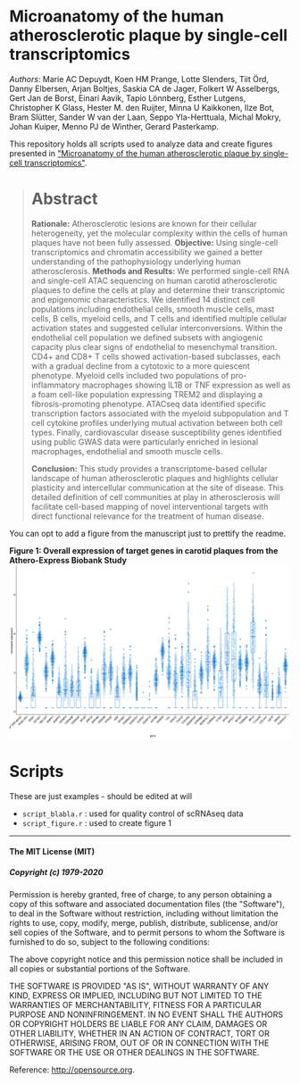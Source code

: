 # Microanatomy of the human atherosclerotic plaque by single-cell transcriptomics

_Authors_: Marie AC Depuydt, Koen HM Prange, Lotte Slenders, Tiit Örd, Danny Elbersen, Arjan Boltjes, Saskia CA de Jager, Folkert W Asselbergs, Gert Jan de Borst, Einari Aavik, Tapio Lönnberg, Esther Lutgens, Christopher K Glass, Hester M. den Ruijter, Minna U Kaikkonen, Ilze Bot, Bram Slütter, Sander W van der Laan, Seppo Yla-Herttuala, Michal Mokry, Johan Kuiper, Menno PJ de Winther, Gerard Pasterkamp.


This repository holds all scripts used to analyze data and create figures presented in ["Microanatomy of the human atherosclerotic plaque by single-cell transcriptomics"]().


> # Abstract
> 
> **Rationale:** Atherosclerotic lesions are known for their cellular heterogeneity, yet the molecular complexity within the cells of human plaques have not been fully assessed. 
> **Objective:** Using single-cell transcriptomics and chromatin accessibility we gained a better understanding of the pathophysiology underlying human atherosclerosis.
> **Methods and Results:** We performed single-cell RNA and single-cell ATAC sequencing on human carotid atherosclerotic plaques to define the cells at play and determine their transcriptomic and epigenomic characteristics. We identified 14 distinct cell populations including endothelial cells, smooth muscle cells, mast cells, B cells, myeloid cells, and T cells and identified multiple cellular activation states and suggested cellular interconversions. Within the endothelial cell population we defined subsets with angiogenic capacity plus clear signs of endothelial to mesenchymal transition. CD4+ and CD8+ T cells showed activation-based subclasses, each with a gradual decline from a cytotoxic to a more quiescent phenotype. Myeloid cells included two populations of pro-inflammatory macrophages showing IL1B or TNF expression as well as a foam cell-like population expressing TREM2 and displaying a fibrosis-promoting phenotype. ATACseq data identified specific transcription factors associated with the myeloid subpopulation and T cell cytokine profiles underlying mutual activation between both cell types. Finally, cardiovascular disease susceptibility genes identified using public GWAS data were particularly enriched in lesional macrophages, endothelial and smooth muscle cells. 
> 
> **Conclusion:** This study provides a transcriptome-based cellular landscape of human atherosclerotic plaques and highlights cellular plasticity and intercellular communication at the site of disease. This detailed definition of cell communities at play in atherosclerosis will facilitate cell-based mapping of novel interventional targets with direct functional relevance for the treatment of human disease.


You can opt to add a figure from the manuscript just to prettify the readme.

**Figure 1: Overall expression of target genes in carotid plaques from the Athero-Express Biobank Study**
![Overall expression of target genes in carotid plaques from the Athero-Express Biobank Study](FIGURES/20200625.TargetExpression_vs_1000genes.png)



# Scripts
These are just examples - should be edited at will

* `script_blabla.r` : used for quality control of scRNAseq data
* `script_figure.r` : used to create figure 1


--------------

#### The MIT License (MIT)
##### Copyright (c) 1979-2020

Permission is hereby granted, free of charge, to any person obtaining a copy of this software and associated documentation files (the "Software"), to deal in the Software without restriction, including without limitation the rights to use, copy, modify, merge, publish, distribute, sublicense, and/or sell copies of the Software, and to permit persons to whom the Software is furnished to do so, subject to the following conditions:   

The above copyright notice and this permission notice shall be included in all copies or substantial portions of the Software.

THE SOFTWARE IS PROVIDED "AS IS", WITHOUT WARRANTY OF ANY KIND, EXPRESS OR IMPLIED, INCLUDING BUT NOT LIMITED TO THE WARRANTIES OF MERCHANTABILITY, FITNESS FOR A PARTICULAR PURPOSE AND NONINFRINGEMENT. IN NO EVENT SHALL THE AUTHORS OR COPYRIGHT HOLDERS BE LIABLE FOR ANY CLAIM, DAMAGES OR OTHER LIABILITY, WHETHER IN AN ACTION OF CONTRACT, TORT OR OTHERWISE, ARISING FROM, OUT OF OR IN CONNECTION WITH THE SOFTWARE OR THE USE OR OTHER DEALINGS IN THE SOFTWARE.

Reference: http://opensource.org.



